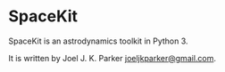SpaceKit
========

SpaceKit is an astrodynamics toolkit in Python 3.

It is written by Joel J. K. Parker <joeljkparker@gmail.com>.